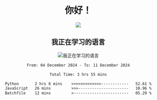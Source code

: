 <div align="center">
<h1>你好！</h1>
  
<a href="https://github.com/ikun0014">
    <img align="center" src="https://github-readme-stats-sigma-five.vercel.app/api?username=ikun0014&include_all_commits=true&show_icons=true&count_private=true&locale=cn&bg_color=0,EC6C6C,FFD479,FFFC79,73FA79,73FDFF,D783FF" />
  </a>
</div>

<div align="center">
<h2>我正在学习的语言</h2>
  
![我正在学习的语言](https://skillicons.dev/icons?i=python,nodejs,vue,html)

</div>

<div align="center">
<!--START_SECTION:waka-->

```txt
From: 04 December 2024 - To: 11 December 2024

Total Time: 3 hrs 55 mins

Python       2 hrs 6 mins    >>>>>>>>>>>>>------------   52.61 %
JavaScript   26 mins         >>>----------------------   10.96 %
Batchfile    12 mins         >------------------------   05.29 %
```

<!--END_SECTION:waka-->

</div>
